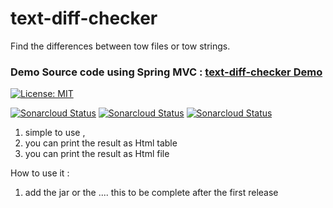 # text-diff-checker
Find the differences between tow files or tow strings.
### Demo Source code using Spring MVC : [text-diff-checker Demo](https://github.com/barrouh/TextDiffCheckerDemo)

[![License: MIT](https://img.shields.io/badge/License-MIT-yellow.svg)](https://opensource.org/licenses/MIT)

[![Sonarcloud Status](https://sonarcloud.io/api/project_badges/measure?project=age-calculator-api&metric=alert_status)](https://sonarcloud.io/dashboard?id=age-calculator-api) [![Sonarcloud Status](https://sonarcloud.io/api/project_badges/measure?project=age-calculator-api&metric=reliability_rating)](https://sonarcloud.io/dashboard?id=age-calculator-api) [![Sonarcloud Status](https://sonarcloud.io/api/project_badges/measure?project=age-calculator-api&metric=sqale_rating)](https://sonarcloud.io/dashboard?id=age-calculator-api) 

1. simple to use ,
2. you can print the result as Html table 
3. you can print the result as Html file

How to use it :

1. add the jar or the .... this to be complete after the first release  

